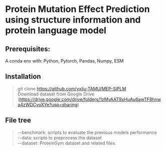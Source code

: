 # Protein Mutation Effect Prediction using structure information and protein language model

## Prerequisites:
A conda env with: Python, Pytorch, Pandas, Numpy, ESM

## Installation
> git clone https://github.com/yxliu-TAMU/MEP-SiPLM \
> Download dataset from Google Drive (https://drive.google.com/drive/folders/1zMvAAT9xHuAu6awTF8hnwa4zWDCyoXYe?usp=sharing)


## File tree

> --benchmark: scripts to evaluate the previous models performance\
> --data: scripts to preprocess the dataset\
> --dataset: ProteinGym dataset and related files.